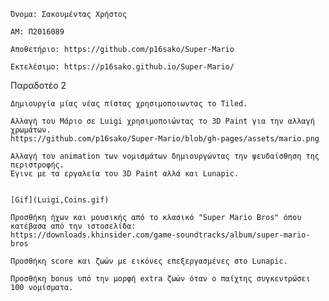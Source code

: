     Όνομα: Σακουμέντας Χρήστος

    ΑΜ: Π2016089

    Αποθετήριο: https://github.com/p16sako/Super-Mario

    Εκτελέσιμο: https://p16sako.github.io/Super-Mario/

 Παραδοτέο 2

    Δημιουργία μίας νέας πίστας χρησιμοποιωντας το Tiled.
  
    Αλλαγή του Μάριο σε Luigi χρησιμοποιώντας το 3D Paint για την αλλαγή χρωμάτων.
    https://github.com/p16sako/Super-Mario/blob/gh-pages/assets/mario.png
  
    Αλλαγή του animation των νομισμάτων δημιουργώντας την ψευδαίσθηση της περιστροφής.
    Έγινε με τα εργαλεία του 3D Paint αλλά και Lunapic.
    
    
    [Gif](Luigi,Coins.gif)
  
    Προσθήκη ήχων και μουσικής από το κλασικό "Super Mario Bros" όπου κατέβασα από την ιστοσελίδα:
    https://downloads.khinsider.com/game-soundtracks/album/super-mario-bros
  
    Προσθήκη score και ζωών με εικόνες επεξεργασμένες στο Lunapic.
  
    Προσθήκη bonus υπό την μορφή extra ζωών όταν ο παίχτης συγκεντρώσει 100 νομίσματα.
  
  
  
